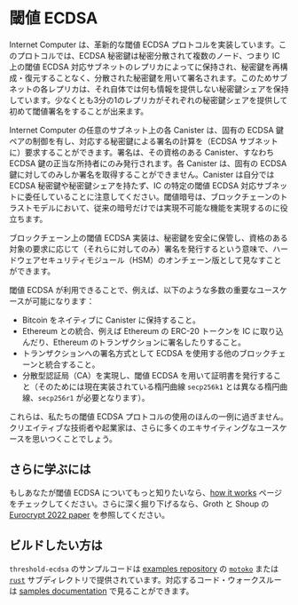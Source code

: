 # 閾値 ECDSA

Internet Computer は、革新的な閾値 ECDSA プロトコルを実装しています。このプロトコルでは、ECDSA 秘密鍵は秘密分散されて複数のノード、つまり IC 上の閾値 ECDSA 対応サブネットのレプリカによってに保持され、秘密鍵を再構成・復元することなく、分散された秘密鍵を用いて署名されます。このためサブネットの各レプリカは、それ自体では何も情報を提供しない秘密鍵シェアを保持しています。少なくとも3分の1のレプリカがそれぞれの秘密鍵シェアを提供して初めて閾値署名をすることが出来ます。

Internet Computer の任意のサブネット上の各 Canister は、固有の ECDSA 鍵ペアの制御を有し、対応する秘密鍵による署名の計算を（ECDSA サブネットに）要求することができます。署名は、その資格のある Canister、すなわち ECDSA 鍵の正当な所持者にのみ発行されます。各 Canister は、固有の ECDSA 鍵に対してのみしか署名を取得することができません。Canister は自分では ECDSA 秘密鍵や秘密鍵シェアを持たず、IC の特定の閾値 ECDSA 対応サブネットに委任していることに注意してください。閾値暗号は、ブロックチェーンのトラストモデルにおいて、従来の暗号だけでは実現不可能な機能を実現するのに役立ちます。

ブロックチェーン上の閾値 ECDSA 実装は、秘密鍵を安全に保管し、資格のある対象の要求に応じて（それらに対してのみ）署名を発行するという意味で、ハードウェアセキュリティモジュール（HSM）のオンチェーン版として見なすことができます。

閾値 ECDSA が利用できることで、例えば、以下のような多数の重要なユースケースが可能になります：
-   Bitcoin をネイティブに Canister に保持すること。
-   Ethereum との統合、例えば Ethereum の ERC-20 トークンを IC に取り込んだり、Ethereum のトランザクションに署名したりすること。
-   トランザクションへの署名方式として ECDSA を使用する他のブロックチェーンと統合すること。
-   分散型認証局（CA）を実現し、閾値 ECDSA を用いて証明書を発行すること（そのためには現在実装されている楕円曲線 `secp256k1` とは異なる楕円曲線、`secp256r1` が必要となります）。

これらは、私たちの閾値 ECDSA プロトコルの使用のほんの一例に過ぎません。クリエイティブな技術者や起業家は、さらに多くのエキサイティングなユースケースを思いつくことでしょう。

## さらに学ぶには
もしあなたが閾値 ECDSA についてもっと知りたいなら、[how it works](./t-ecdsa-how-it-works.md) ページをチェックしてください。さらに深く掘り下げるなら、Groth と Shoup の [Eurocrypt 2022 paper](https://eprint.iacr.org/2021/1330) を参照してください。

## ビルドしたい方は
`threshold-ecdsa` のサンプルコードは [examples repository](https://github.com/dfinity/examples) の [`motoko`](https://github.com/dfinity/examples/tree/master/motoko/threshold-ecdsa) または [`rust`](https://github.com/dfinity/examples/tree/master/rust/threshold-ecdsa) サブディレクトリで提供されています。対応するコード・ウォークスルーは [samples documentation](../../../samples/t-ecdsa-sample.md) で見ることができます。

<!--
# Threshold ECDSA

The Internet Computer implements a novel threshold ECDSA protocol. In this protocol, the private ECDSA key is held in a secret-shared manner by multiple parties, namely the replicas of a threshold-ECDSA-enabled subnet on the IC, and signatures are computed using those secret shares without the private key ever being reconstructed. Each replica of such subnet holds a key share that provides no information about the key on its own. At least one third of the replicas are required to generate a threshold signature using their respective key shares.

Each canister on any subnet of the Internet Computer has control over a unique ECDSA key pair and can request signatures with the corresponding private key to be computed. A signature is only issued to the eligible canister, i.e., the legitimate holder of the ECDSA key. Each canister can obtain signatures only for its ECDSA keys. Note that canisters do not hold any private ECDSA keys or key shares themselves, but delegate this to specific threshold-ECDSA-enabled subnets of the IC. Threshold cryptography can help enable functionality in the trust model of a blockchain that would be impossible to achieve with conventional cryptography alone.

A threshold ECDSA implementation on a blockchain can be viewed as the on-chain pendant to a hardware security module (HSM) that stores private keys securely and issues signatures on request of the eligible entities, and only to those.

The availability of threshold ECDSA allows for a multitude of important use cases, as for example:
-   Canisters natively holding Bitcoin;
-   Integration with Ethereum, e.g., getting the ERC-20 tokens of Ethereum into the IC or signing Ethereum transactions;
-   Integrations with other blockchains that use ECDSA as signature scheme for signing transactions.
-   Realizing a decentralized certification authority (CA), where certificates are issued using threshold ECDSA (this requires a different elliptic curve to the currently implemented curve `secp256k1`, namely `secp256r1`).

Those are only a few examples for use cases of our threshold ECDSA protocol. Creative engineers and entrepreneurs will likely come up with a large number of further exciting use cases.

## Learn More
If you want to learn more about threshold ECDSA, check the [how it works](./t-ecdsa-how-it-works.md) page to see more. If you want to take an even deeper dive see Groth and Shoup's [Eurocrypt 2022 paper](https://eprint.iacr.org/2021/1330).

## Build More
Sample code for `threshold-ecdsa` is provided in the [examples repository](https://github.com/dfinity/examples), under either [`motoko`](https://github.com/dfinity/examples/tree/master/motoko/threshold-ecdsa) or [`rust`](https://github.com/dfinity/examples/tree/master/rust/threshold-ecdsa) sub-directories. You can find the corresponding code-walkthrough in the [samples documentation](../../../samples/t-ecdsa-sample.md)

-->
